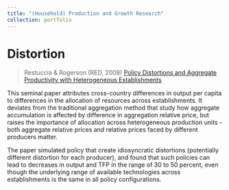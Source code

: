 ```yaml
---
title: "(Household) Production and Growth Research"
collection: portfolio
---
```



# Distortion

> Restuccia & Rogerson (RED, 2008) [Policy Distortions and Aggregate Productivity with Heterogeneous Establishments](https://doi.org/10.1016/j.red.2008.05.002)

This seminal paper attributes cross-country differences in output per capita to differences in the allocation of resources across establishments. It deviates from the traditional aggregation method that study how aggregate accumulation is affected by difference in aggregation relative price, but raises the importance of allocation across heterogeneous production units - both aggregate relative prices and relative prices faced by different producers matter.

The paper simulated policy that create idiosyncratic distortions (potentially different distortion for each producer), and found that such policies can lead to decreases in output and TFP in the range of 30 to 50 percent, even though the underlying range of available technologies across establishments is the same in all policy configurations.
